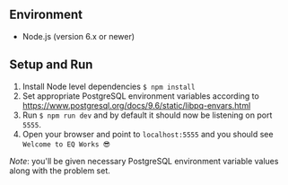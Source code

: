 ## Environment

* Node.js (version 6.x or newer)

## Setup and Run

1. Install Node level dependencies `$ npm install`
2. Set appropriate PostgreSQL environment variables according to https://www.postgresql.org/docs/9.6/static/libpq-envars.html
3. Run `$ npm run dev` and by default it should now be listening on port `5555`.
4. Open your browser and point to `localhost:5555` and you should see `Welcome to EQ Works 😎`

_Note_: you'll be given necessary PostgreSQL environment variable values along with the problem set.
